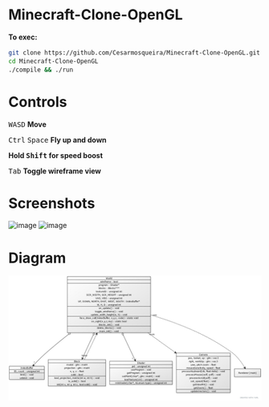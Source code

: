 # Minecraft-Clone-OpenGL
<b>To exec:</b>
```bash
git clone https://github.com/Cesarmosqueira/Minecraft-Clone-OpenGL.git
cd Minecraft-Clone-OpenGL
./compile && ./run
```
# Controls
<kbd>W</kbd><kbd>A</kbd><kbd>S</kbd><kbd>D</kbd> <b>Move</b>
  
<kbd>Ctrl</kbd> <kbd>Space</kbd> <b>Fly up and down</b>
 
<b>Hold <kbd>Shift</kbd> for speed boost</b>

<kbd>Tab</kbd> <b>Toggle wireframe view</b>

# Screenshots
![image](https://user-images.githubusercontent.com/48858334/117767916-36d68900-b1f7-11eb-8a1a-26c3670174d0.png)
![image](https://user-images.githubusercontent.com/48858334/117560706-ad3b8580-b055-11eb-8fb0-12065deef1cf.png)

# Diagram
![image](Diagram.jpg)
